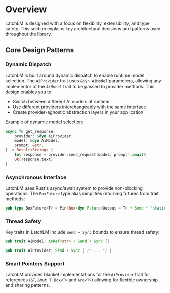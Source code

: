 # Overview

LatchLM is designed with a focus on flexibility, extensibility, and type safety. This section explains key architectural decisions and patterns used throughout the library.

## Core Design Patterns

### Dynamic Dispatch

LatchLM is built around dynamic dispatch to enable runtime model selection. The `AiProvider` trait uses `&dyn AiModel` parameters, allowing any implementor of the `AiModel` trait to be passed to provider methods. This design enables you to:

- Switch between different AI models at runtime
- Use different providers interchangeably with the same interface
- Create provider-agnostic abstraction layers in your application

Example of dynamic model selection:
```rust
async fn get_response(
    provider: &dyn AiProvider,
    model: &dyn AiModel,
    prompt: &str,
) -> Result<String> {
    let response = provider.send_request(model, prompt).await?;
    Ok(response.text)
}
```

### Asynchronous Interface

LatchLM uses Rust's async/await system to provide non-blocking operations.
The `BoxFuture` type alias simplifies returning futures from trait methods:

```rust
pub type BoxFuture<T> = Pin<Box<dyn Future<Output = T> + Send + 'static>>;
```

### Thread Safety

Key traits in LatchLM include `Send + Sync` bounds to ensure thread safety:

```rust
pub trait AiModel: AsRef<str> + Send + Sync {}

pub trait AiProvider: Send + Sync { /* ... */ }
```

### Smart Pointers Support

LatchLM provides blanket implementations for the `AiProvider` trait for references (`&T`, `&mut T`, `Box<T>` and `Arc<T>`) allowing for flexible ownership and sharing patterns.
